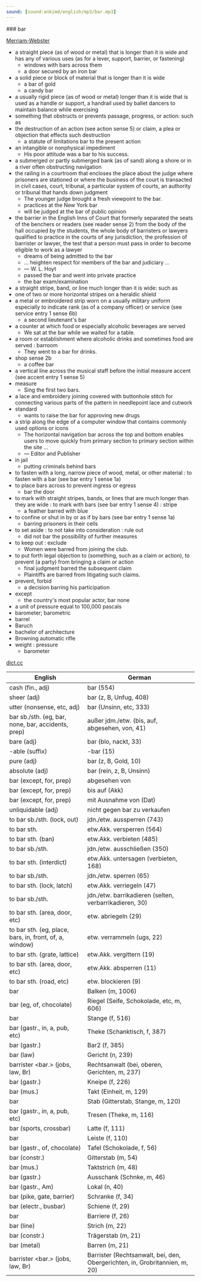 ```yaml
---
sound: [sound:ankimd/english/mp3/bar.mp3]
---
```


\### bar

[Merriam-Webster](https://www.merriam-webster.com/dictionary/bar)

- a straight piece (as of wood or metal) that is longer than it is wide and has any of various uses (as for a lever, support, barrier, or fastening)
    - windows with bars across them
    - a door secured by an iron bar
- a solid piece or block of material that is longer than it is wide
    - a bar of gold
    - a candy bar
- a usually rigid piece (as of wood or metal) longer than it is wide that is used as a handle or support, a handrail used by ballet dancers to maintain balance while exercising
- something that obstructs or prevents passage, progress, or action: such as
- the destruction of an action (see action sense 5) or claim, a plea or objection that effects such destruction
    - a statute of limitations bar to the present action
- an intangible or nonphysical impediment
    - His poor attitude was a bar to his success.
- a submerged or partly submerged bank (as of sand) along a shore or in a river often obstructing navigation
- the railing in a courtroom that encloses the place about the judge where prisoners are stationed or where the business of the court is transacted in civil cases, court, tribunal, a particular system of courts, an authority or tribunal that hands down judgment
    - The younger judge brought a fresh viewpoint to the bar.
    - practices at the New York bar
    - will be judged at the bar of public opinion
- the barrier in the English Inns of Court that formerly separated the seats of the benchers or readers (see reader sense 2) from the body of the hall occupied by the students, the whole body of barristers or lawyers qualified to practice in the courts of any jurisdiction, the profession of barrister or lawyer, the test that a person must pass in order to become eligible to work as a lawyer
    - dreams of being admitted to the bar
    - … heighten respect for members of the bar and judiciary …
    - — W. L. Hoyt
    - passed the bar and went into private practice
    - the bar exam/examination
- a straight stripe, band, or line much longer than it is wide: such as
- one of two or more horizontal stripes on a heraldic shield
- a metal or embroidered strip worn on a usually military uniform especially to indicate rank (as of a company officer) or service (see service entry 1 sense 6b)
    - a second lieutenant's bar
- a counter at which food or especially alcoholic beverages are served
    - We sat at the bar while we waited for a table.
- a room or establishment where alcoholic drinks and sometimes food are served : barroom
    - They went to a bar for drinks.
- shop sense 2b
    - a coffee bar
- a vertical line across the musical staff before the initial measure accent (see accent entry 1 sense 5)
- measure
    - Sing the first two bars.
- a lace and embroidery joining covered with buttonhole stitch for connecting various parts of the pattern in needlepoint lace and cutwork
- standard
    - wants to raise the bar for approving new drugs
- a strip along the edge of a computer window that contains commonly used options or icons
    - The horizontal navigation bar across the top and bottom enables users to move quickly from primary section to primary section within the site …
    - — Editor and Publisher
- in jail
    - putting criminals behind bars
- to fasten with a long, narrow piece of wood, metal, or other material : to fasten with a bar (see bar entry 1 sense 1a)
- to place bars across to prevent ingress or egress
    - bar the door
- to mark with straight stripes, bands, or lines that are much longer than they are wide : to mark with bars (see bar entry 1 sense 4) : stripe
    - a feather barred with blue
- to confine or shut in by or as if by bars (see bar entry 1 sense 1a)
    - barring prisoners in their cells
- to set aside : to not take into consideration : rule out
    - did not bar the possibility of further measures
- to keep out : exclude
    - Women were barred from joining the club.
- to put forth legal objection to (something, such as a claim or action), to prevent (a party) from bringing a claim or action
    - final judgment barred the subsequent claim
    - Plaintiffs are barred from litigating such claims.
- prevent, forbid
    - a decision barring his participation
- except
    - the country's most popular actor, bar none
- a unit of pressure equal to 100,000 pascals
- barometer; barometric
- barrel
- Baruch
- bachelor of architecture
- Browning automatic rifle
- weight : pressure
    - barometer

[dict.cc](https://www.dict.cc/bar)

| English        | German       |
| -------------- | ------------ |
| cash (fin., adj) | bar (554) |
| sheer (adj) | bar (z, B, Unfug, 408) |
| utter (nonsense, etc, adj) | bar (Unsinn, etc, 333) |
| bar sb./sth. (eg, bar, none, bar, accidents, prep) | außer jdm./etw. (bis, auf, abgesehen, von, 41) |
| bare (adj) | bar (blo, nackt, 33) |
| -able (suffix) | -bar (15) |
| pure (adj) | bar (z, B, Gold, 10) |
| absolute (adj) | bar (rein, z, B, Unsinn) |
| bar (except, for, prep) | abgesehen von |
| bar (except, for, prep) | bis auf (Akk) |
| bar (except, for, prep) | mit Ausnahme von (Dat) |
| unliquidable (adj) | nicht gegen bar zu verkaufen |
| to bar sb./sth. (lock, out) | jdn./etw. aussperren (743) |
| to bar sth. | etw.Akk. versperren (564) |
| to bar sth. (ban) | etw.Akk. verbieten (485) |
| to bar sb./sth. | jdn./etw. ausschließen (350) |
| to bar sth. (interdict) | etw.Akk. untersagen (verbieten, 168) |
| to bar sb./sth. | jdn./etw. sperren (65) |
| to bar sth. (lock, latch) | etw.Akk. verriegeln (47) |
| to bar sb./sth. | jdn./etw. barrikadieren (selten, verbarrikadieren, 30) |
| to bar sth. (area, door, etc) | etw. abriegeln (29) |
| to bar sth. (eg, place, bars, in, front, of, a, window) | etw. verrammeln (ugs, 22) |
| to bar sth. (grate, lattice) | etw.Akk. vergittern (19) |
| to bar sth. (area, door, etc) | etw.Akk. absperren (11) |
| to bar sth. (road, etc) | etw. blockieren (9) |
| bar | Balken (m, 1006) |
| bar (eg, of, chocolate) | Riegel (Seife, Schokolade, etc, m, 606) |
| bar | Stange (f, 516) |
| bar (gastr., in, a, pub, etc) | Theke (Schanktisch, f, 387) |
| bar (gastr.) | Bar2 (f, 385) |
| bar (law) | Gericht (n, 239) |
| barrister <bar.> (jobs, law, Br) | Rechtsanwalt <RA> (bei, oberen, Gerichten, m, 237) |
| bar (gastr.) | Kneipe (f, 226) |
| bar (mus.) | Takt (Einheit, m, 129) |
| bar | Stab (Gitterstab, Stange, m, 120) |
| bar (gastr., in, a, pub, etc) | Tresen (Theke, m, 116) |
| bar (sports, crossbar) | Latte (f, 111) |
| bar | Leiste (f, 110) |
| bar (gastr., of, chocolate) | Tafel (Schokolade, f, 56) |
| bar (constr.) | Gitterstab (m, 54) |
| bar (mus.) | Taktstrich (m, 48) |
| bar (gastr.) | Ausschank (Schnke, m, 46) |
| bar (gastr., Am) | Lokal (n, 40) |
| bar (pike, gate, barrier) | Schranke (f, 34) |
| bar (electr., busbar) | Schiene (f, 29) |
| bar | Barriere (f, 26) |
| bar (line) | Strich (m, 22) |
| bar (constr.) | Trägerstab (m, 21) |
| bar (metal) | Barren (m, 21) |
| barrister <bar.> (jobs, law, Br) | Barrister (Rechtsanwalt, bei, den, Obergerichten, in, Grobritannien, m, 20) |

